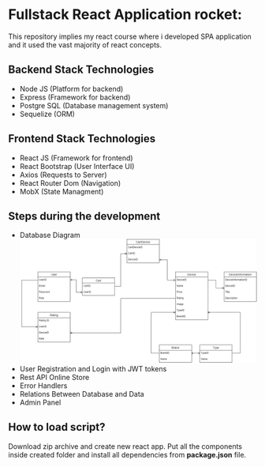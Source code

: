 # Fullstack React Application rocket:

This repository implies my react course where i developed SPA application and it used the vast majority of react concepts.

## Backend Stack Technologies
* Node JS (Platform for backend)
* Express (Framework for backend)
* Postgre SQL (Database management system)
* Sequelize (ORM)

## Frontend Stack Technologies
* React JS (Framework for frontend)
* React Bootstrap (User Interface UI)
* Axios (Requests to Server)
* React Router Dom (Navigation)
* MobX (State Managment)

## Steps during the development

* Database Diagram
![alt text](https://github.com/dmitriyhulpe/Store/blob/main/base/Store%20Diagram.png)
* User Registration and Login with JWT tokens
* Rest API Online Store
* Error Handlers
* Relations Between Database and Data
* Admin Panel

## How to load script?

Download zip archive and create new react app. Put all the components inside created folder and install all dependencies from **package.json** file.
